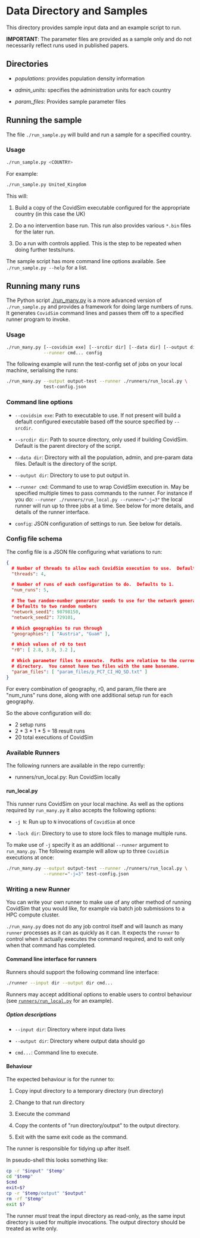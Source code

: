 # Data Directory and Samples

This directory provides sample input data and an example script to run.

**IMPORTANT**: The parameter files are provided as a sample only and do not
necessarily reflect runs used in published papers.

## Directories

- *populations*: provides population density information

- *admin_units*: specifies the administration units for each country

- *param_files*: Provides sample parameter files

## Running the sample

The file `./run_sample.py` will build and run a sample for a specified country.

### Usage

```sh
./run_sample.py <COUNTRY>
```

For example:

```sh
./run_sample.py United_Kingdom
```

This will:

1. Build a copy of the CovidSim executable configured for the appropriate
   country (in this case the UK)

2. Do a no intervention base run. This run also provides various `*.bin`
   files for the later run.

3. Do a run with controls applied. This is the step to be repeated when
   doing further tests/runs.

The sample script has more command line options available.  See
`./run_sample.py --help` for a list.

## Running many runs

The Python script [./run_many.py](./run_many.py) is a more advanced version of
`./run_sample.py` and provides a framework for doing large numbers of runs.
It generates `CovidSim` command lines and passes them off to a specified
runner program to invoke.

### Usage

```sh
./run_many.py [--covidsim exe] [--srcdir dir] [--data dir] [--output dir] \
              --runner cmd... config
```

The following example will runn the test-config set of jobs on your local
machine, serialising the runs:

```sh
./run_many.py --output output-test --runner ./runners/run_local.py \
              test-config.json
```

### Command line options

 * `--covidsim exe`: Path to executable to use.  If not present will build a
   default configured executable based off the source specified by `--srcdir`.

 * `--srcdir dir`: Path to source directory, only used if building CovidSim.
   Default is the parent directory of the script.

 * `--data dir`: Directory with all the population, admin, and pre-param data
   files.  Default is the directory of the script.

 * `--output dir`: Directory to use to put output in.

 * `--runner cmd`: Command to use to wrap CovidSim execution in.  May be
   specified multiple times to pass commands to the runner.  For instance if
   you do: `--runner ./runners/run_local.py --runner="-j=3"` the local runner
   will run up to three jobs at a time.  See below for more details, and
   details of the runner interface.

 * `config`: JSON configuration of settings to run.  See below for details.

### Config file schema

The config file is a JSON file configuring what variations to run:

```json
{
  # Number of threads to allow each CovidSim execution to use.  Defaults to 1
  "threads": 4,

  # Number of runs of each configuration to do.  Defaults to 1.
  "num_runs": 5,

  # The two random-number generator seeds to use for the network generation.
  # Defaults to two random numbers
  "network_seed1": 98798150,
  "network_seed2": 729101,

  # Which geographies to run through
  "geographies": [ "Austria", "Guam" ],

  # Which values of r0 to test
  "r0": [ 2.8, 3.0, 3.2 ],

  # Which parameter files to execute.  Paths are relative to the current
  # directory.  You cannot have two files with the same basename.
  "param_files": [ "param_files/p_PC7_CI_HQ_SD.txt" ]
}
```

For every combination of geography, r0, and param_file there are "num_runs"
runs done, along with one additional setup run for each geography.

So the above configuration will do:
  * 2 setup runs
  * 2 * 3 * 1 * 5 = 18 result runs
  * 20 total executions of CovidSim

### Available Runners

The following runners are available in the repo currently:

 * runners/run_local.py: Run CovidSim locally

#### run_local.py

This runner runs CovidSim on your local machine.  As well as the options
required by `run_many.py` it also accepts the following options:

 * `-j N`: Run up to `N` invocations of `CovidSim` at once

 * `-lock dir`: Directory to use to store lock files to manage multiple runs.

To make use of `-j` specify it as an additional `--runner` argument to
`run_many.py`.  The following example will allow up to three `CovidSim`
executions at once:

```sh
./run_many.py --output output-test --runner ./runners/run_local.py \
              --runner="-j=3" test-config.json
```

### Writing a new Runner

You can write your own runner to make use of any other method of running
CovidSim that you would like, for example via batch job submissions to a
HPC compute cluster.

`./run_many.py` does not do any job control itself and will launch as many
`runner` processes as it can as quickly as it can.  It expects the `runner` to
control when it actually executes the command required, and to exit only when
that command has completed.

#### Command line interface for runners

Runners should support the following command line interface:

```sh
./runner --input dir --output dir cmd...
```

Runners may accept additional options to enable users to control behaviour
(see [`runners/run_local.py`](./runners/run_local.py) for an example).

##### Option descriptions

 * `--input dir`: Directory where input data lives

 * `--output dir`: Directory where output data should go

 * `cmd...`: Command line to execute.

#### Behaviour

The expected behaviour is for the runner to:

 1. Copy input directory to a temporary directory (run directory)

 2. Change to that run directory

 3. Execute the command

 4. Copy the contents of "run directory/output" to the output directory.

 5. Exit with the same exit code as the command.

The runner is responsible for tidying up after itself.

In pseudo-shell this looks something like:

```sh
cp -r "$input" "$temp"
cd "$temp"
$cmd
exit=$?
cp -r "$temp/output" "$output"
rm -rf "$temp"
exit $?
```

The runner *must* treat the input directory as read-only, as the same input
directory is used for multiple invocations.  The output directory should be
treated as write only.
